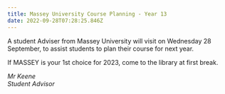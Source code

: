 ```yaml
---
title: Massey University Course Planning - Year 13
date: 2022-09-28T07:28:25.846Z
---
```

A student Adviser from Massey University will visit on Wednesday 28 September, to assist students to plan their course for next year.  

If MASSEY is your 1st choice for 2023, come to the library at first break.

*M﻿r Keene  
S﻿tudent Advisor*
